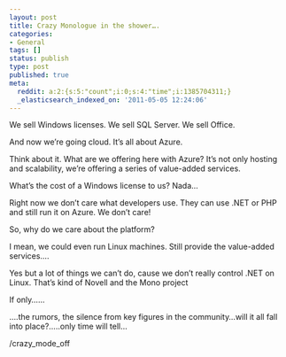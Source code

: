 ```yaml
---
layout: post
title: Crazy Monologue in the shower….
categories:
- General
tags: []
status: publish
type: post
published: true
meta:
  reddit: a:2:{s:5:"count";i:0;s:4:"time";i:1385704311;}
  _elasticsearch_indexed_on: '2011-05-05 12:24:06'
---
```

We sell Windows licenses. We sell SQL Server. We sell Office.

And now we’re going cloud. It’s all about Azure.

Think about it. What are we offering here with Azure? It’s not only hosting and scalability, we’re offering a series of value-added services.

What’s the cost of a Windows license to us? Nada…

Right now we don’t care what developers use. They can use .NET or PHP and still run it on Azure. We don’t care!

So, why do we care about the platform?

I mean, we could even run Linux machines. Still provide the value-added services….

Yes but a lot of things we can’t do, cause we don’t really control .NET on Linux. That’s kind of Novell and the Mono project

If only……

….the rumors, the silence from key figures in the community…will it all fall into place?…..only time will tell…

/crazy_mode_off

